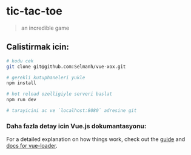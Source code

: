 # tic-tac-toe

> an incredible game

## Calistirmak icin:

``` bash
# kodu cek
git clone git@github.com:Selmanh/vue-xox.git

# gerekli kutuphaneleri yukle
npm install

# hot reload ozelligiyle serveri baslat
npm run dev

# tarayicini ac ve `localhost:8080` adresine git
```

### Daha fazla detay icin Vue.js dokumantasyonu:
For a detailed explanation on how things work, check out the [guide](http://vuejs-templates.github.io/webpack/) and [docs for vue-loader](http://vuejs.github.io/vue-loader).
